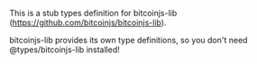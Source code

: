 This is a stub types definition for bitcoinjs-lib (https://github.com/bitcoinjs/bitcoinjs-lib).

bitcoinjs-lib provides its own type definitions, so you don't need @types/bitcoinjs-lib installed!